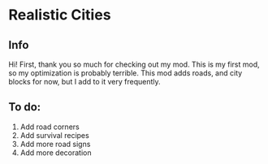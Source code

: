 # Realistic Cities
## Info
Hi! First, thank you so much for checking out my mod. This is my first mod, so my optimization is probably terrible. This mod adds roads, and city blocks for now, but I add to it very frequently. 
## To do:
1. Add road corners
2. Add survival recipes
3. Add more road signs
4. Add more decoration

